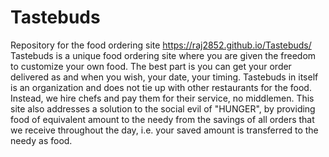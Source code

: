 # Tastebuds
Repository for the food ordering site https://raj2852.github.io/Tastebuds/
Tastebuds is a unique food ordering site where you are given the freedom to customize your own food. The best part is you can get your order delivered as and when you wish, your date, your timing. Tastebuds in itself is an organization and does not tie up with other restaurants for the food. Instead, we hire chefs and pay them for their service, no middlemen. This site also addresses a solution to the social evil of "HUNGER", by providing food of equivalent amount to the needy from the savings of all orders that we receive throughout the day, i.e. your saved amount is transferred to the needy as food.
